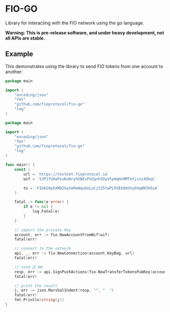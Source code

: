 # FIO-GO

Library for interacting with the FIO network using the go language.

**Warning: This is pre-release software, and under heavy development, not all APIs are stable.**

## Example

This demonstrates using the library to send FIO tokens from one account to another:

```go
package main

import (
	"encoding/json"
	"fmt"
	"github.com/fioprotocol/fio-go"
	"log"
)

package main

import (
	"encoding/json"
	"fmt"
	"github.com/fioprotocol/fio-go"
	"log"
)

func main() {
	const (
		url = `https://testnet.fioprotocol.io`
		wif = `5JP1fUXwPxuKuNryh5BEsFhZqnh59yVtpHqHxMMTmtjcni48bqC`

		to = `FIO6G9pXXM92Gy5eMwNquGULoCj3ZStwPLPdEb9mVXyEHqWN7HSuA`
	)

	fatal := func(e error) {
		if e != nil {
			log.Fatal(e)
		}
	}

	// import the private key
	account, err := fio.NewAccountFromWif(wif)
	fatal(err)

	// connect to the network
	api, _, err := fio.NewConnection(account.KeyBag, url)
	fatal(err)

	// send ᵮ1.00
	resp, err := api.SignPushActions(fio.NewTransferTokensPubKey(account.Actor, to, fio.Tokens(1.0)))
	fatal(err)

	// print the result
	j, err := json.MarshalIndent(resp, "", "  ")
	fatal(err)
	fmt.Println(string(j))
}

```
